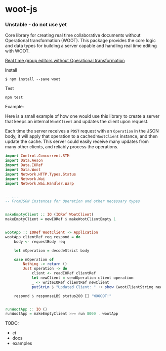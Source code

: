# woot-js

### Unstable - do not use yet

Core library for creating real time collaborative documents without Operational
transformation (WOOT). This package provides the core logic and data types for building a server capable and handling real time editing with WOOT.

[Real time group editors without Operational transformation](https://hal.inria.fr/inria-00071240/document)

Install

```
$ npm install --save woot
```

Test

```
npm test
```

Example:

Here is a small example of how one would use this library to create a server that keeps an internal `WootClient` and updates the client upon request.

Each time the server receives a `POST` request with an `Operation` in the JSON body, it will apply that operation to a cached `WootClient` instance, and then update the cache. This server could easily receive many updates from many other clients, and reliably process the operations.

```haskell
import Control.Concurrent.STM
import Data.Aeson
import Data.IORef
import Data.Woot
import Network.HTTP.Types.Status
import Network.Wai
import Network.Wai.Handler.Warp


-- ...
-- FromJSON instances for Operation and other necessary types


makeEmptyClient :: IO (IORef WootClient)
makeEmptyClient = newIORef $ makeWootClientEmpty 1


wootApp :: IORef WootClient -> Application
wootApp clientRef req respond = do
    body <- requestBody req

    let mOperation = decodeStrict body

    case mOperation of
        Nothing -> return ()
        Just operation -> do
            client <- readIORef clientRef
            let newClient = sendOperation client operation
            _ <- writeIORef clientRef newClient
            putStrLn $ "Updated Client: " ++ show (wootClientString newClient)

    respond $ responseLBS status200 [] "WOOOOT!"


runWootApp :: IO ()
runWootApp = makeEmptyClient >>= run 8000 . wootApp
```

TODO:

* ci
* docs
* examples
